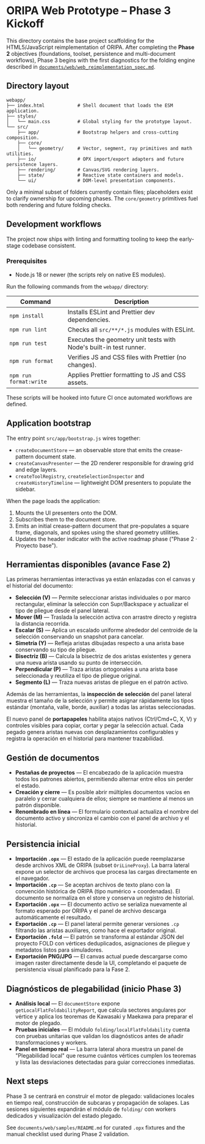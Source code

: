 # ORIPA Web Prototype – Phase 3 Kickoff

This directory contains the base project scaffolding for the HTML5/JavaScript reimplementation of ORIPA. After completing the **Phase 2** objectives (foundations, toolset, persistence and multi-document workflows), Phase 3 begins with the first diagnostics for the folding engine described in [`documents/web/web_reimplementation_spec.md`](../documents/web/web_reimplementation_spec.md).

## Directory layout

```
webapp/
├── index.html            # Shell document that loads the ESM application.
├── styles/
│   └── main.css          # Global styling for the prototype layout.
└── src/
    ├── app/              # Bootstrap helpers and cross-cutting composition.
    ├── core/
    │   └── geometry/     # Vector, segment, ray primitives and math utilities.
    ├── io/               # OPX import/export adapters and future persistence layers.
    ├── rendering/        # Canvas/SVG rendering layers.
    ├── state/            # Reactive state containers and models.
    └── ui/               # DOM-level presentation components.
```

Only a minimal subset of folders currently contain files; placeholders exist to clarify ownership for upcoming phases. The
`core/geometry` primitives fuel both rendering and future folding checks.

## Development workflows

The project now ships with linting and formatting tooling to keep the early-stage codebase consistent.

### Prerequisites

- Node.js 18 or newer (the scripts rely on native ES modules).

Run the following commands from the `webapp/` directory:

| Command | Description |
| --- | --- |
| `npm install` | Installs ESLint and Prettier dev dependencies. |
| `npm run lint` | Checks all `src/**/*.js` modules with ESLint. |
| `npm run test` | Executes the geometry unit tests with Node's built-in test runner. |
| `npm run format` | Verifies JS and CSS files with Prettier (no changes). |
| `npm run format:write` | Applies Prettier formatting to JS and CSS assets. |

These scripts will be hooked into future CI once automated workflows are defined.

## Application bootstrap

The entry point `src/app/bootstrap.js` wires together:

* `createDocumentStore` &mdash; an observable store that emits the crease-pattern document state.
* `createCanvasPresenter` &mdash; the 2D renderer responsible for drawing grid and edge layers.
* `createToolRegistry`, `createSelectionInspector` and `createHistoryTimeline` &mdash; lightweight DOM presenters to populate the sidebar.

When the page loads the application:

1. Mounts the UI presenters onto the DOM.
2. Subscribes them to the document store.
3. Emits an initial crease-pattern document that pre-populates a square frame, diagonals, and spokes using the shared geometry
   utilities.
4. Updates the header indicator with the active roadmap phase ("Phase 2 · Proyecto base").

## Herramientas disponibles (avance Fase 2)

Las primeras herramientas interactivas ya están enlazadas con el canvas y el historial del documento:

- **Selección (V)** &mdash; Permite seleccionar aristas individuales o por marco rectangular, eliminar la selección con Supr/Backspace y actualizar el tipo de pliegue desde el panel lateral.
- **Mover (M)** &mdash; Traslada la selección activa con arrastre directo y registra la distancia recorrida.
- **Escalar (S)** &mdash; Aplica un escalado uniforme alrededor del centroide de la selección conservando un snapshot para cancelar.
- **Simetría (Y)** &mdash; Refleja aristas dibujadas respecto a una arista base conservando su tipo de pliegue.
- **Bisectriz (B)** &mdash; Calcula la bisectriz de dos aristas existentes y genera una nueva arista usando su punto de intersección.
- **Perpendicular (P)** &mdash; Traza aristas ortogonales a una arista base seleccionada y reutiliza el tipo de pliegue original.
- **Segmento (L)** &mdash; Traza nuevas aristas de pliegue en el patrón activo.

Además de las herramientas, la **inspección de selección** del panel lateral muestra el tamaño de la selección y permite asignar rápidamente los tipos estándar (montaña, valle, borde, auxiliar) a todas las aristas seleccionadas.

El nuevo panel de **portapapeles** habilita atajos nativos (Ctrl/Cmd+C, X, V) y controles visibles para copiar, cortar y pegar la selección actual. Cada pegado genera aristas nuevas con desplazamientos configurables y registra la operación en el historial para mantener trazabilidad.

## Gestión de documentos

- **Pestañas de proyectos** &mdash; El encabezado de la aplicación muestra todos los patrones abiertos, permitiendo alternar entre ellos sin perder el estado.
- **Creación y cierre** &mdash; Es posible abrir múltiples documentos vacíos en paralelo y cerrar cualquiera de ellos; siempre se mantiene al menos un patrón disponible.
- **Renombrado en línea** &mdash; El formulario contextual actualiza el nombre del documento activo y sincroniza el cambio con el panel de archivo y el historial.

## Persistencia inicial

- **Importación `.opx`** &mdash; El estado de la aplicación puede reemplazarse desde archivos XML de ORIPA (subset `OriLineProxy`). La barra lateral expone un selector de archivos que procesa las cargas directamente en el navegador.
- **Importación `.cp`** &mdash; Se aceptan archivos de texto plano con la convención histórica de ORIPA (tipo numérico + coordenadas). El documento se normaliza en el store y conserva un registro de historial.
- **Exportación `.opx`** &mdash; El documento activo se serializa nuevamente al formato esperado por ORIPA y el panel de archivo descarga automáticamente el resultado.
- **Exportación `.cp`** &mdash; El panel lateral permite generar versiones `.cp` filtrando las aristas auxiliares, como hace el exportador original.
- **Exportación `.fold`** &mdash; El patrón se transforma al estándar JSON del proyecto FOLD con vértices deduplicados, asignaciones de pliegue y metadatos listos para simuladores.
- **Exportación PNG/JPG** &mdash; El canvas actual puede descargarse como imagen raster directamente desde la UI, completando el paquete de persistencia visual planificado para la Fase 2.

## Diagnósticos de plegabilidad (inicio Phase 3)

- **Análisis local** &mdash; El `documentStore` expone `getLocalFlatFoldabilityReport`, que calcula sectores angulares por vértice y aplica los teoremas de Kawasaki y Maekawa para preparar el motor de plegado.
- **Pruebas iniciales** &mdash; El módulo `folding/localFlatFoldability` cuenta con pruebas unitarias que validan los diagnósticos antes de añadir transformaciones y workers.
- **Panel en tiempo real** &mdash; La barra lateral ahora muestra un panel de "Plegabilidad local" que resume cuántos vértices cumplen los teoremas y lista las desviaciones detectadas para guiar correcciones inmediatas.

## Next steps

Phase 3 se centrará en construir el motor de plegado: validaciones locales en tiempo real, construcción de subcaras y propagación de solapes. Las sesiones siguientes expandirán el módulo de `folding/` con workers dedicados y visualización del estado plegado.

See `documents/web/samples/README.md` for curated `.opx` fixtures and the manual checklist used during Phase 2 validation.
